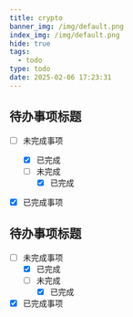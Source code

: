 ```yaml
---
title: crypto
banner_img: /img/default.png
index_img: /img/default.png
hide: true
tags:
  - todo
type: todo
date: 2025-02-06 17:23:31
---
```


## 待办事项标题
- [ ] 未完成事项
  - [x] 已完成
  - [ ] 未完成
    - [x] 已完成
- [x] 已完成事项
  

## 待办事项标题
- [ ] 未完成事项
  - [x] 已完成
  - [ ] 未完成
    - [x] 已完成
- [x] 已完成事项
